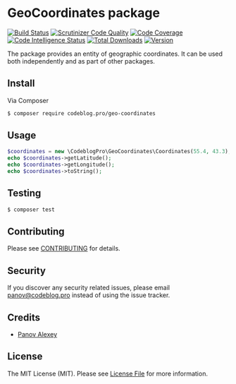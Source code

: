 # GeoCoordinates package

[![Build Status](https://travis-ci.org/PanovAlexey/geo-coordinates.svg?branch=master)](https://travis-ci.org/PanovAlexey/geo-location) 
[![Scrutinizer Code Quality](https://scrutinizer-ci.com/g/PanovAlexey/geo-location/badges/quality-score.png?b=master)](https://scrutinizer-ci.com/g/PanovAlexey/geo-location/?branch=master)
[![Code Coverage](https://scrutinizer-ci.com/g/PanovAlexey/geo-location/badges/coverage.png?b=master)](https://scrutinizer-ci.com/g/PanovAlexey/geo-location/?branch=master)
[![Code Intelligence Status](https://scrutinizer-ci.com/g/PanovAlexey/geo-location/badges/code-intelligence.svg?b=master)](https://scrutinizer-ci.com/code-intelligence)
[![Total Downloads](https://poser.pugx.org/codeblog.pro/geo-coordinates/downloads)](https://packagist.org/packages/codeblog.pro/geo-coordinates)
[![Version](https://poser.pugx.org/codeblog.pro/geo-coordinates/version)](https://packagist.org/packages/codeblog.pro/geo-coordinates)

The package provides an entity of geographic coordinates.
It can be used both independently and as part of other packages.

## Install

Via Composer

``` bash
$ composer require codeblog.pro/geo-coordinates
```

## Usage

``` php
$coordinates = new \CodeblogPro\GeoCoordinates\Coordinates(55.4, 43.3);
echo $coordinates->getLatitude();
echo $coordinates->getLongitude();
echo $coordinates->toString();
```

## Testing

``` bash
$ composer test
```

## Contributing

Please see [CONTRIBUTING](CONTRIBUTING.md) for details.

## Security

If you discover any security related issues, please email panov@codeblog.pro instead of using the issue tracker.

## Credits

- [Panov Alexey](https://www.linkedin.com/in/codeblog/)

## License

The MIT License (MIT). Please see [License File](LICENSE.md) for more information.

